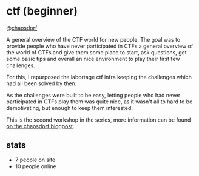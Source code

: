 # ctf (beginner)

@<a href="/projects/chaosdorf/">chaosdorf</a>

A general overview of the CTF world for new people. The goal was to provide people who have never participated in CTFs a general overview of the world of CTFs and give them some place to start, ask questions, get some basic tips and overall an nice environment to play their first few challenges.

For this, I repurposed the labortage ctf infra keeping the challenges which had all been solved by then.

As the challenges were built to be easy, letting people who had never participated in CTFs play them was quite nice, as it wasn't all to hard to be demotivating, but enough to keep them interested.

This is the second workshop in the series, more information can be found <a href="https://chaosdorf.de/2021/10/veranstaltung-it-sicherheits-wettbewerbe-ctf/">on the chaosdorf blogpost</a>.

## stats

- 7 people on site
- 10 people online